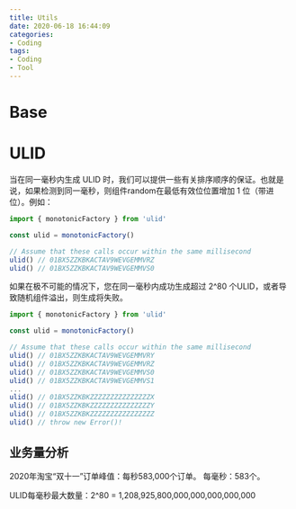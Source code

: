 ```yaml
---
title: Utils
date: 2020-06-18 16:44:09
categories:
- Coding
tags:
- Coding
- Tool
---
```


# Base

# ULID
当在同一毫秒内生成 ULID 时，我们可以提供一些有关排序顺序的保证。也就是说，如果检测到同一毫秒，则组件random在最低有效位位置增加 1 位（带进位）。例如：
``` js
import { monotonicFactory } from 'ulid'

const ulid = monotonicFactory()

// Assume that these calls occur within the same millisecond
ulid() // 01BX5ZZKBKACTAV9WEVGEMMVRZ
ulid() // 01BX5ZZKBKACTAV9WEVGEMMVS0
```

如果在极不可能的情况下，您在同一毫秒内成功生成超过 2^80 个ULID，或者导致随机组件溢出，则生成将失败。
``` js
import { monotonicFactory } from 'ulid'

const ulid = monotonicFactory()

// Assume that these calls occur within the same millisecond
ulid() // 01BX5ZZKBKACTAV9WEVGEMMVRY
ulid() // 01BX5ZZKBKACTAV9WEVGEMMVRZ
ulid() // 01BX5ZZKBKACTAV9WEVGEMMVS0
ulid() // 01BX5ZZKBKACTAV9WEVGEMMVS1
...
ulid() // 01BX5ZZKBKZZZZZZZZZZZZZZZX
ulid() // 01BX5ZZKBKZZZZZZZZZZZZZZZY
ulid() // 01BX5ZZKBKZZZZZZZZZZZZZZZZ
ulid() // throw new Error()!
```

## 业务量分析
2020年淘宝“双十一”订单峰值：每秒583,000个订单。
每毫秒：583个。

ULID每毫秒最大数量：2^80 = 1,208,925,800,000,000,000,000,000
